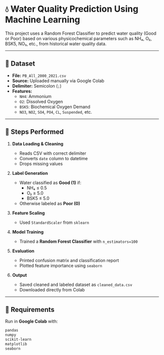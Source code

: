 # 💧 Water Quality Prediction Using Machine Learning

This project uses a Random Forest Classifier to predict water quality (Good or Poor) based on various physicochemical parameters such as NH₄, O₂, BSK5, NO₃, etc., from historical water quality data.

---

## 📂 Dataset

- **File:** `PB_All_2000_2021.csv`
- **Source:** Uploaded manually via Google Colab
- **Delimiter:** Semicolon (`;`)
- **Features:**  
  - `NH4`: Ammonium  
  - `O2`: Dissolved Oxygen  
  - `BSK5`: Biochemical Oxygen Demand  
  - `NO3`, `NO2`, `SO4`, `PO4`, `CL`, `Suspended`, etc.

---

## 🔧 Steps Performed

1. **Data Loading & Cleaning**
   - Reads CSV with correct delimiter
   - Converts `date` column to datetime
   - Drops missing values

2. **Label Generation**
   - Water classified as **Good (1)** if:
     - NH₄ ≤ 0.5  
     - O₂ ≥ 5.0  
     - BSK5 ≤ 5.0  
   - Otherwise labeled as **Poor (0)**

3. **Feature Scaling**
   - Used `StandardScaler` from `sklearn`

4. **Model Training**
   - Trained a **Random Forest Classifier** with `n_estimators=100`

5. **Evaluation**
   - Printed confusion matrix and classification report
   - Plotted feature importance using `seaborn`

6. **Output**
   - Saved cleaned and labeled dataset as `cleaned_data.csv`
   - Downloaded directly from Colab

---

## 🧠 Requirements

Run in **Google Colab** with:
```bash
pandas
numpy
scikit-learn
matplotlib
seaborn
